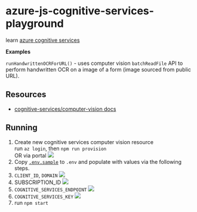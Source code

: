 # azure-js-cognitive-services-playground

learn [azure cognitive services](https://docs.microsoft.com/en-us/azure/cognitive-services/)

**Examples**

`runHandwrittenOCRForURL()` - uses computer vision `batchReadFile` API to perform handwritten OCR on a image of a form (image sourced from public URL).

## Resources

- [cognitive-services/computer-vision docs](https://docs.microsoft.com/en-us/azure/cognitive-services/computer-vision/)

## Running
 
1. Create new cognitive services computer vision resource  
    run `az login`, then `npm run provision`  
    OR via portal
    ![](https://www.evernote.com/l/AAHErRlR-tFBJbb6x-JKpZTcsQpxXyx4KAAB/image.png)
1. Copy [`.env.sample`](.env.sample) to `.env` and populate with values via the following steps.
1. `CLIENT_ID`, `DOMAIN`
    ![](https://www.evernote.com/l/AAExoADr6tVHoLj4lOD_58FCSWmWAelxCrMB/image.png)
1. SUBSCRIPTION_ID
    ![](https://www.evernote.com/l/AAGdlioOXwpHEoGofH2nL-PJAIIOWlkvoiQB/image.png)
1. `COGNITIVE_SERVICES_ENDPOINT`
    ![](https://www.evernote.com/l/AAETKioZuRpHD48_sa7nDTP5A-5zla0Oew0B/image.png)
1. `COGNITIVE_SERVICES_KEY`
    ![](https://www.evernote.com/l/AAHdTNN4abtGmq5ZKgwh2vD6uOURbM6mhHwB/image.png)
1. run `npm start`
